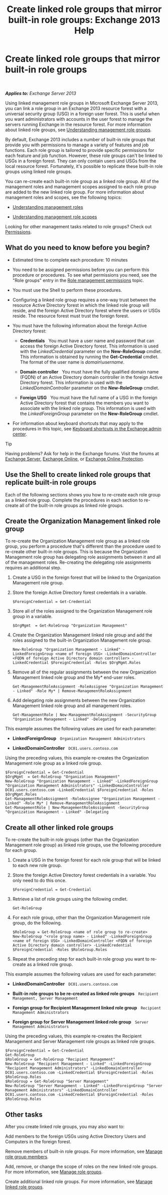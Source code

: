 ﻿---
title: 'Create linked role groups that mirror built-in role groups: Exchange 2013 Help'
TOCTitle: Create linked role groups that mirror built-in role groups
ms:assetid: 89dfcbb3-0568-4bbf-a885-746b91ba307e
ms:mtpsurl: https://technet.microsoft.com/en-us/library/Dd876918(v=EXCHG.150)
ms:contentKeyID: 49289333
ms.date: 12/09/2016
mtps_version: v=EXCHG.150
---

# Create linked role groups that mirror built-in role groups

 

_**Applies to:** Exchange Server 2013_


Using linked management role groups in Microsoft Exchange Server 2013, you can link a role group in an Exchange 2013 resource forest with a universal security group (USG) in a foreign user forest. This is useful when you want administrators with accounts in the user forest to manage the servers running Exchange in the resource forest. For more information about linked role groups, see [Understanding management role groups](understanding-management-role-groups-exchange-2013-help.md).

By default, Exchange 2013 includes a number of built-in role groups that provide you with permissions to manage a variety of features and job functions. Each role group is tailored to provide specific permissions for each feature and job function. However, these role groups can't be linked to USGs in a foreign forest. They can only contain users and USGs from the local resource forest. Fortunately, it's possible to replicate these built-in role groups using linked role groups.

You can re-create each built-in role group as a linked role group. All of the management roles and management scopes assigned to each role group are added to the new linked role group. For more information about management roles and scopes, see the following topics:

  - [Understanding management roles](understanding-management-roles-exchange-2013-help.md)

  - [Understanding management role scopes](understanding-management-role-scopes-exchange-2013-help.md)

Looking for other management tasks related to role groups? Check out [Permissions](permissions-exchange-2013-help.md).

## What do you need to know before you begin?

  - Estimated time to complete each procedure: 10 minutes

  - You need to be assigned permissions before you can perform this procedure or procedures. To see what permissions you need, see the "Role groups" entry in the [Role management permissions](role-management-permissions-exchange-2013-help.md) topic.

  - You must use the Shell to perform these procedures.

  - Configuring a linked role group requires a one-way trust between the resource Active Directory forest in which the linked role group will reside, and the foreign Active Directory forest where the users or USGs reside. The resource forest must trust the foreign forest.

  - You must have the following information about the foreign Active Directory forest:
    
      - **Credentials**   You must have a user name and password that can access the foreign Active Directory forest. This information is used with the *LinkedCredential* parameter on the **New-RoleGroup** cmdlet. This information is obtained by running the **Get-Credential** cmdlet. The format of the user name is *domain*\\*username*.
    
      - **Domain controller**   You must have the fully qualified domain name (FQDN) of an Active Directory domain controller in the foreign Active Directory forest. This information is used with the *LinkedDomainController* parameter on the **New-RoleGroup** cmdlet.
    
      - **Foreign USG**   You must have the full name of a USG in the foreign Active Directory forest that contains the members you want to associate with the linked role group. This information is used with the *LinkedForeignGroup* parameter on the **New-RoleGroup** cmdlet.

  - For information about keyboard shortcuts that may apply to the procedures in this topic, see [Keyboard shortcuts in the Exchange admin center](keyboard-shortcuts-in-the-exchange-admin-center-exchange-online-protection-help.md).


> [!TIP]
> Having problems? Ask for help in the Exchange forums. Visit the forums at <A href="https://go.microsoft.com/fwlink/p/?linkid=60612">Exchange Server</A>, <A href="https://go.microsoft.com/fwlink/p/?linkid=267542">Exchange Online</A>, or <A href="https://go.microsoft.com/fwlink/p/?linkid=285351">Exchange Online Protection</A>.



## Use the Shell to create linked role groups that replicate built-in role groups

Each of the following sections shows you how to re-create each role group as a linked role group. Complete the procedures in each section to re-create all of the built-in role groups as linked role groups.

## Create the Organization Management linked role group

To re-create the Organization Management role group as a linked role group, you perform a procedure that's different than the procedure used to re-create other built-in role groups. This is because the Organization Management role group has delegating role assignments between it and all of the management roles. Re-creating the delegating role assignments requires an additional step.

1.  Create a USG in the foreign forest that will be linked to the Organization Management role group.

2.  Store the foreign Active Directory forest credentials in a variable.
    
        $ForeignCredential = Get-Credential

3.  Store all of the roles assigned to the Organization Management role group in a variable.
    
        $OrgMgmt  = Get-RoleGroup "Organization Management"

4.  Create the Organization Management linked role group and add the roles assigned to the built-in Organization Management role group.
    
        New-RoleGroup "Organization Management - Linked" -LinkedForeignGroup <name of foreign USG> -LinkedDomainController <FQDN of foreign Active Directory domain controller> -LinkedCredential $ForeignCredential -Roles $OrgMgmt.Roles

5.  Remove all of the regular assignments between the new Organization Management linked role group and the My\* end-user roles.
    
        Get-ManagementRoleAssignment -RoleAssignee "Organization Management - Linked" -Role My* | Remove-ManagementRoleAssignment

6.  Add delegating role assignments between the new Organization Management linked role group and all management roles.
    
        Get-ManagementRole | New-ManagementRoleAssignment -SecurityGroup "Organization Management - Linked" -Delegating

This example assumes the following values are used for each parameter:

  - **LinkedForeignGroup**   `Organization Management Administrators`

  - **LinkedDomainController**   `DC01.users.contoso.com`

Using the preceding values, this example re-creates the Organization Management role group as a linked role group.

    $ForeignCredential = Get-Credential
    $OrgMgmt  = Get-RoleGroup "Organization Management"
    New-RoleGroup "Organization Management - Linked" -LinkedForeignGroup "Organization Management Administrators" -LinkedDomainController DC01.users.contoso.com -LinkedCredential $ForeignCredential -Roles $OrgMgmt.Roles
    Get-ManagementRoleAssignment -RoleAssignee "Organization Management - Linked" -Role My* | Remove-ManagementRoleAssignment
    Get-ManagementRole | New-ManagementRoleAssignment -SecurityGroup "Organization Management - Linked" -Delegating

## Create all other linked role groups

To re-create the built-in role groups (other than the Organization Management role group) as linked role groups, use the following procedure for each group.

1.  Create a USG in the foreign forest for each role group that will be linked to each new role group.

2.  Store the foreign Active Directory forest credentials in a variable. You only need to do this once.
    
        $ForeignCredential = Get-Credential

3.  Retrieve a list of role groups using the following cmdlet.
    
        Get-RoleGroup

4.  For each role group, other than the Organization Management role group, do the following.
    
        $RoleGroup = Get-RoleGroup <name of role group to re-create>
        New-RoleGroup "<role group name> - Linked" -LinkedForeignGroup <name of foreign USG> -LinkedDomainController <FQDN of foreign Active Directory domain controller> -LinkedCredential $ForeignCredential -Roles $RoleGroup.Roles

5.  Repeat the preceding step for each built-in role group you want to re-create as a linked role group.

This example assumes the following values are used for each parameter:

  - **LinkedDomainController**   `DC01.users.contoso.com`

  - **Built-in role groups to be re-created as linked role groups**   `Recipient Management, Server Management`

  - **Foreign group for Recipient Management linked role group**   `Recipient Management Administrators`

  - **Foreign group for Server Management linked role group**   `Server Management Administrators`

Using the preceding values, this example re-creates the Recipient Management and Server Management role groups as linked role groups.

    $ForeignCredential = Get-Credential
    Get-RoleGroup
    $RoleGroup = Get-RoleGroup "Recipient Management"
    New-RoleGroup "Recipient Management - Linked" -LinkedForeignGroup "Recipient Management Administrators" -LinkedDomainController DC01.users.contoso.com -LinkedCredential $ForeignCredential -Roles $RoleGroup.Roles
    $RoleGroup = Get-RoleGroup "Server Management"
    New-RoleGroup "Server Management - Linked" -LinkedForeignGroup "Server Management Administrators" -LinkedDomainController DC01.users.contoso.com -LinkedCredential $ForeignCredential -Roles $RoleGroup.Roles

## Other tasks

After you create linked role groups, you may also want to:

Add members to the foreign USGs using Active Directory Users and Computers in the foreign forest.

Remove members of built-in role groups. For more information, see [Manage role group members](manage-role-group-members-exchange-2013-help.md).

Add, remove, or change the scope of roles on the new linked role groups. For more information, see [Manage role groups](manage-role-groups-exchange-2013-help.md).

Create additional linked role groups. For more information, see [Manage linked role groups](manage-linked-role-groups-exchange-2013-help.md).

